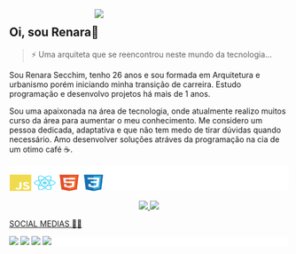 
<img align="right" src="https://user-images.githubusercontent.com/82913620/218531033-3731893b-bedb-454e-bb73-817382945f2d.gif" width="350"/>
  
## Oi, sou Renara👋

>⚡ Uma arquiteta que se reencontrou neste mundo da tecnologia...

  Sou Renara Secchim, tenho 26 anos e sou formada em Arquitetura e urbanismo porém iniciando minha transição de carreira. Estudo programação e desenvolvo projetos há mais de 1 anos.
<p>
  Sou uma apaixonada na área de tecnologia, onde atualmente realizo muitos curso da área para aumentar o meu conhecimento. Me considero um pessoa dedicada, adaptativa e que não tem medo de tirar dúvidas quando necessário. Amo desenvolver soluções atráves da programação na cia de um otimo café ☕.


<br>
<div style="display: inline_block; background-color: white;"><br>
  <img align="center" alt="Js" height="30" width="40" src="https://raw.githubusercontent.com/devicons/devicon/master/icons/javascript/javascript-plain.svg">
  <img align="center" alt="React" height="30" width="40" src="https://raw.githubusercontent.com/devicons/devicon/master/icons/react/react-original.svg">
  <img align="center" alt="HTML" height="30" width="40" src="https://raw.githubusercontent.com/devicons/devicon/master/icons/html5/html5-original.svg">
  <img align="center" alt="CSS" height="30" width="40" src="https://raw.githubusercontent.com/devicons/devicon/master/icons/css3/css3-original.svg">
</div>
<br>

<div align="center" >
  <a href="https://github.com/Ar3secchim">
    <img height="150em" src="https://github-readme-stats.vercel.app/api?username=Ar3secchim&show_icons=true&theme=dracula&include_all_commits=true&count_private=true"/>
  <img height="150em" src="https://github-readme-stats.vercel.app/api/top-langs/?username=Ar3secchim&layout=compact&langs_count=7&theme=dracula"/>
</div>
  
<p>
<p>
    
SOCIAL MEDIAS 👩‍💻

<p>
<div  style="display: inline_block; background-color: white;">
  <a href="https://www.twitch.tv/rsecchim" target="_blank"><img src="https://img.shields.io/badge/Twitch-9146FF?style=for-the-badge&logo=twitch&logoColor=white" target="_blank"></a>
  <a href="https://discord.gg/wagxzStdcR" target="_blank"><img src="https://img.shields.io/badge/Discord-7289DA?style=for-the-badge&logo=discord&logoColor=white" target="_blank"></a> 
  <a href = "mailto:renarasecchim@gmail.com"><img src="https://img.shields.io/badge/-Gmail-%23333?style=for-the-badge&logo=gmail&logoColor=white" target="_blank"></a>
  <a href="https://www.linkedin.com/in/renarasecchim/" target="_blank"><img src="https://img.shields.io/badge/-LinkedIn-%230077B5?style=for-the-badge&logo=linkedin&logoColor=white" target="_blank"></a> 
</div>

